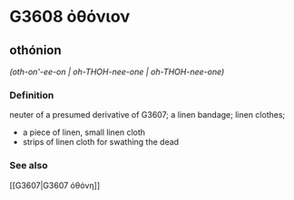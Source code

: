 # G3608 ὀθόνιον

## othónion

_(oth-on'-ee-on | oh-THOH-nee-one | oh-THOH-nee-one)_

### Definition

neuter of a presumed derivative of G3607; a linen bandage; linen clothes; 

- a piece of linen, small linen cloth
- strips of linen cloth for swathing the dead

### See also

[[G3607|G3607 ὀθόνη]]
